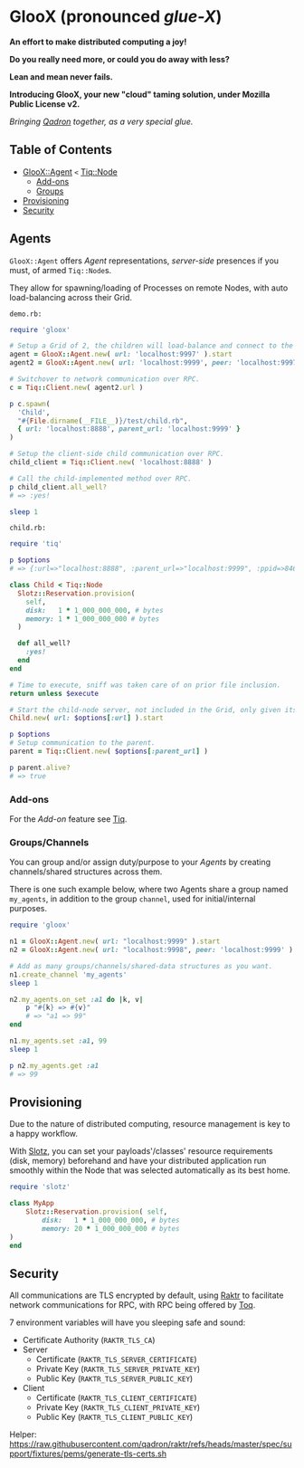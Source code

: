 # GlooX (pronounced _glue-X_)

**An effort to make distributed computing a joy!**

**Do you really need more, or could you do away with less?**

**Lean and mean never fails.**

**Introducing GlooX, your new "cloud" taming solution, under Mozilla Public License v2.**

_Bringing [Qadron](https://github.com/qadron) together, as a very special glue._

## Table of Contents

- [GlooX::Agent](#agents) `<` [Tiq::Node](https://github.com/qadron/tiq)
  - [Add-ons](#add-ons)
  - [Groups](#groups)
- [Provisioning](#provisioning)
- [Security](#security)

## Agents

`GlooX::Agent` offers _Agent_ representations, _server-side_ presences if you must,
of armed `Tiq::Node`s.

They allow for spawning/loading of Processes on remote Nodes, with auto load-balancing
across their Grid.

`demo.rb:`
```ruby
require 'gloox'

# Setup a Grid of 2, the children will load-balance and connect to the most available agent.
agent = GlooX::Agent.new( url: 'localhost:9997' ).start
agent2 = GlooX::Agent.new( url: 'localhost:9999', peer: 'localhost:9997' ).start

# Switchover to network communication over RPC.
c = Tiq::Client.new( agent2.url )

p c.spawn(
  'Child',
  "#{File.dirname(__FILE__)}/test/child.rb",
  { url: 'localhost:8888', parent_url: 'localhost:9999' }
)

# Setup the client-side child communication over RPC.
child_client = Tiq::Client.new( 'localhost:8888' )

# Call the child-implemented method over RPC.
p child_client.all_well?
# => :yes!

sleep 1

```

`child.rb:`
```ruby
require 'tiq'

p $options
# => {:url=>"localhost:8888", :parent_url=>"localhost:9999", :ppid=>846068, :tmpdir=>"/tmp", :execute=>true}

class Child < Tiq::Node
  Slotz::Reservation.provision( 
    self,
    disk:   1 * 1_000_000_000, # bytes
    memory: 1 * 1_000_000_000 # bytes
  )

  def all_well?
    :yes!
  end
end

# Time to execute, sniff was taken care of on prior file inclusion.
return unless $execute

# Start the child-node server, not included in the Grid, only given its own bind URL.
Child.new( url: $options[:url] ).start

p $options
# Setup communication to the parent.
parent = Tiq::Client.new( $options[:parent_url] )

p parent.alive?
# => true
```

### Add-ons

For the _Add-on_ feature see [Tiq](https://github.com/qadron/tiq?tab=readme-ov-file#add-ons).

### Groups/Channels

You can group and/or assign duty/purpose to your _Agents_ by creating channels/shared structures across them.

There is one such example below, where two Agents share a group named `my_agents`, in addition to the group `channel`, 
used for initial/internal purposes.

```ruby
require 'gloox'

n1 = GlooX::Agent.new( url: "localhost:9999" ).start
n2 = GlooX::Agent.new( url: "localhost:9998", peer: 'localhost:9999' ).start

# Add as many groups/channels/shared-data structures as you want.
n1.create_channel 'my_agents'
sleep 1

n2.my_agents.on_set :a1 do |k, v|
    p "#{k} => #{v}"
    # => "a1 => 99"
end

n1.my_agents.set :a1, 99
sleep 1

p n2.my_agents.get :a1
# => 99
```

## Provisioning

Due to the nature of distributed computing, resource management is key to a happy workflow.

With [Slotz](https://github.com/qadron/slotz), you can set your payloads'/classes' resource requirements (disk, memory)
beforehand and have your distributed application run smoothly within the Node that was selected automatically as its best home.

```ruby
require 'slotz'

class MyApp
    Slotz::Reservation.provision( self,
        disk:   1 * 1_000_000_000, # bytes
        memory: 20 * 1_000_000_000 # bytes
)
end
```

## Security

All communications are TLS encrypted by default, using [Raktr](https://github.com/qadron/raktr) to facilitate network
communications for RPC, with RPC being offered by [Toq](https://github.com/qadron/toq).

7 environment variables will have you sleeping safe and sound:

* Certificate Authority (`RAKTR_TLS_CA`)
* Server
  * Certificate (`RAKTR_TLS_SERVER_CERTIFICATE`)
  * Private Key (`RAKTR_TLS_SERVER_PRIVATE_KEY`)
  * Public Key (`RAKTR_TLS_SERVER_PUBLIC_KEY`)
* Client
  * Certificate (`RAKTR_TLS_CLIENT_CERTIFICATE`)
  * Private Key (`RAKTR_TLS_CLIENT_PRIVATE_KEY`)
  * Public Key (`RAKTR_TLS_CLIENT_PUBLIC_KEY`)

Helper:
https://raw.githubusercontent.com/qadron/raktr/refs/heads/master/spec/support/fixtures/pems/generate-tls-certs.sh
